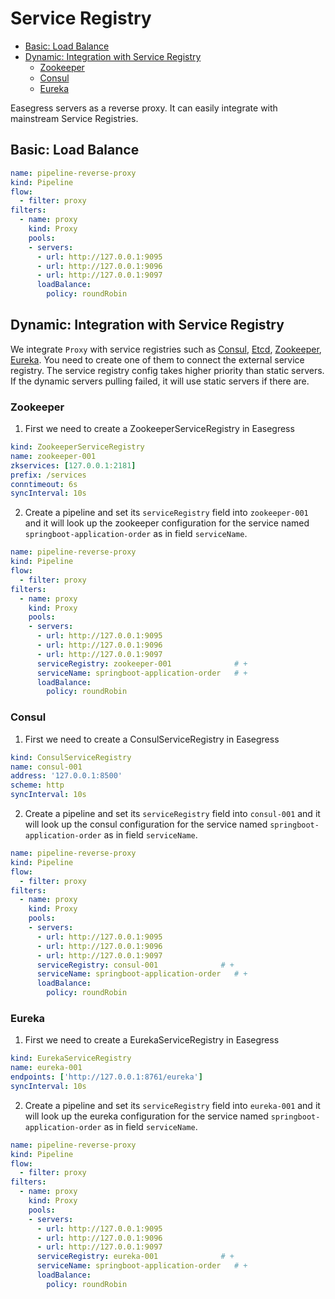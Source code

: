 # Service Registry <!-- omit from toc -->

- [Basic: Load Balance](#basic-load-balance)
- [Dynamic: Integration with Service Registry](#dynamic-integration-with-service-registry)
  - [Zookeeper](#zookeeper)
  - [Consul](#consul)
  - [Eureka](#eureka)

Easegress servers as a reverse proxy. It can easily integrate with mainstream Service Registries.  


## Basic: Load Balance

```yaml
name: pipeline-reverse-proxy
kind: Pipeline
flow:
  - filter: proxy
filters:
  - name: proxy
    kind: Proxy
    pools:
    - servers:
      - url: http://127.0.0.1:9095
      - url: http://127.0.0.1:9096
      - url: http://127.0.0.1:9097
      loadBalance:
        policy: roundRobin
```


## Dynamic: Integration with Service Registry

We integrate `Proxy` with service registries such as [Consul](../07.Reference/7.01.Controllers.md#consulserviceregistry), [Etcd](../07.Reference/7.01.Controllers.md#etcdserviceregistry), [Zookeeper](../07.Reference/7.01.Controllers.md#zookeeperserviceregistry), [Eureka](../07.Reference/7.01.Controllers.md#eurekaserviceregistry). You need to create one of them to connect the external service registry. The service registry config takes higher priority than static servers. If the dynamic servers pulling failed, it will use static servers if there are.


### Zookeeper

1. First we need to create a ZookeeperServiceRegistry in Easegress 

``` yaml
kind: ZookeeperServiceRegistry
name: zookeeper-001
zkservices: [127.0.0.1:2181]
prefix: /services
conntimeout: 6s
syncInterval: 10s
```

2. Create a pipeline and set its `serviceRegistry` field into `zookeeper-001` and it will look up the zookeeper configuration for the service named `springboot-application-order` as in field `serviceName`.    

```yaml
name: pipeline-reverse-proxy
kind: Pipeline
flow:
  - filter: proxy
filters:
  - name: proxy
    kind: Proxy
    pools:
    - servers:
      - url: http://127.0.0.1:9095
      - url: http://127.0.0.1:9096
      - url: http://127.0.0.1:9097
      serviceRegistry: zookeeper-001              # +
      serviceName: springboot-application-order   # +
      loadBalance:
        policy: roundRobin
```


### Consul 

1. First we need to create a ConsulServiceRegistry in Easegress 

```yaml
kind: ConsulServiceRegistry
name: consul-001
address: '127.0.0.1:8500'
scheme: http
syncInterval: 10s
```

2. Create a pipeline and set its `serviceRegistry` field into `consul-001` and it will look up the consul configuration for the service named `springboot-application-order` as in field `serviceName`.    

```yaml
name: pipeline-reverse-proxy
kind: Pipeline
flow:
  - filter: proxy
filters:
  - name: proxy
    kind: Proxy
    pools:
    - servers:
      - url: http://127.0.0.1:9095
      - url: http://127.0.0.1:9096
      - url: http://127.0.0.1:9097
      serviceRegistry: consul-001              # +
      serviceName: springboot-application-order   # +
      loadBalance:
        policy: roundRobin
```


### Eureka
1. First we need to create a EurekaServiceRegistry in Easegress 

```yaml
kind: EurekaServiceRegistry
name: eureka-001
endpoints: ['http://127.0.0.1:8761/eureka']
syncInterval: 10s
```


2. Create a pipeline and set its `serviceRegistry` field into `eureka-001` and it will look up the eureka configuration for the service named `springboot-application-order` as in field `serviceName`.    

```yaml
name: pipeline-reverse-proxy
kind: Pipeline
flow:
  - filter: proxy
filters:
  - name: proxy
    kind: Proxy
    pools:
    - servers:
      - url: http://127.0.0.1:9095
      - url: http://127.0.0.1:9096
      - url: http://127.0.0.1:9097
      serviceRegistry: eureka-001              # +
      serviceName: springboot-application-order   # +
      loadBalance:
        policy: roundRobin
```

